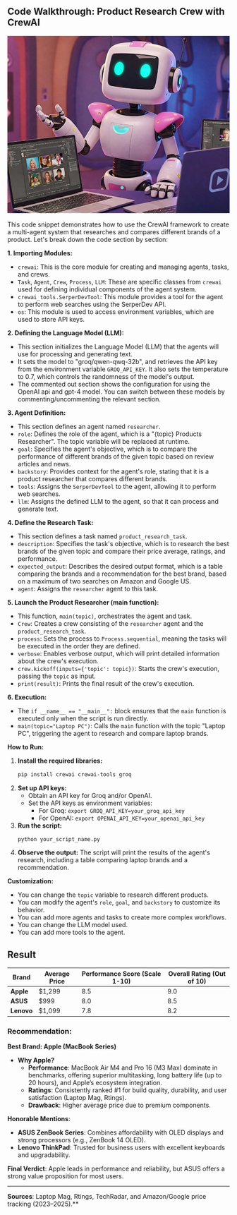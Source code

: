 ## Code Walkthrough: Product Research Crew with CrewAI

![](img/Gemini_agent1.jpeg)

This code snippet demonstrates how to use the CrewAI framework to create a multi-agent system that researches and compares different brands of a product. Let's break down the code section by section:

**1. Importing Modules:**

* `crewai`: This is the core module for creating and managing agents, tasks, and crews.
* `Task`, `Agent`, `Crew`, `Process`, `LLM`: These are specific classes from `crewai` used for defining individual components of the agent system.
* `crewai_tools.SerperDevTool`: This module provides a tool for the agent to perform web searches using the SerperDev API.
* `os`: This module is used to access environment variables, which are used to store API keys.

**2. Defining the Language Model (LLM):**

* This section initializes the Language Model (LLM) that the agents will use for processing and generating text.
* It sets the model to "groq/qwen-qwq-32b", and retrieves the API key from the environment variable `GROQ_API_KEY`. It also sets the temperature to 0.7, which controls the randomness of the model's output.
* The commented out section shows the configuration for using the OpenAI api and gpt-4 model. You can switch between these models by commenting/uncommenting the relevant section.

**3. Agent Definition:**

* This section defines an agent named `researcher`.
* `role`: Defines the role of the agent, which is a "{topic} Products Researcher". The topic variable will be replaced at runtime.
* `goal`: Specifies the agent's objective, which is to compare the performance of different brands of the given topic based on review articles and news.
* `backstory`: Provides context for the agent's role, stating that it is a product researcher that compares different brands.
* `tools`: Assigns the `SerperDevTool` to the agent, allowing it to perform web searches.
* `llm`: Assigns the defined LLM to the agent, so that it can process and generate text.

**4. Define the Research Task:**

* This section defines a task named `product_research_task`.
* `description`: Specifies the task's objective, which is to research the best brands of the given topic and compare their price average, ratings, and performance.
* `expected_output`: Describes the desired output format, which is a table comparing the brands and a recommendation for the best brand, based on a maximum of two searches on Amazon and Google US.
* `agent`: Assigns the `researcher` agent to this task.

**5. Launch the Product Researcher (main function):**

* This function, `main(topic)`, orchestrates the agent and task.
* `Crew`: Creates a crew consisting of the `researcher` agent and the `product_research_task`.
* `process`: Sets the process to `Process.sequential`, meaning the tasks will be executed in the order they are defined.
* `verbose`: Enables verbose output, which will print detailed information about the crew's execution.
* `crew.kickoff(inputs={'topic': topic})`: Starts the crew's execution, passing the `topic` as input.
* `print(result)`: Prints the final result of the crew's execution.

**6. Execution:**

* The `if __name__ == "__main__":` block ensures that the `main` function is executed only when the script is run directly.
* `main(topic="Laptop PC")`: Calls the `main` function with the topic "Laptop PC", triggering the agent to research and compare laptop brands.

**How to Run:**

1.  **Install the required libraries:**
    ```bash
    pip install crewai crewai-tools groq
    ```
2.  **Set up API keys:**
    * Obtain an API key for Groq and/or OpenAI.
    * Set the API keys as environment variables:
        * For Groq: `export GROQ_API_KEY=your_groq_api_key`
        * For OpenAI: `export OPENAI_API_KEY=your_openai_api_key`
3.  **Run the script:**
    ```bash
    python your_script_name.py
    ```
4.  **Observe the output:** The script will print the results of the agent's research, including a table comparing laptop brands and a recommendation.

**Customization:**

* You can change the `topic` variable to research different products.
* You can modify the agent's `role`, `goal`, and `backstory` to customize its behavior.
* You can add more agents and tasks to create more complex workflows.
* You can change the LLM model used.
* You can add more tools to the agent.



## Result

| **Brand**       | **Average Price** | **Performance Score (Scale 1-10)** | **Overall Rating (Out of 10)** |
|-----------------|-------------------|------------------------------------|-------------------------------|
| **Apple**       | $1,299            | 8.5                                | 9.0                         |
| **ASUS**        | $999              | 8.0                                | 8.5                         |
| **Lenovo**      | $1,099            | 7.8                                | 8.2                         |

### Recommendation:
**Best Brand: Apple (MacBook Series)**
- **Why Apple?**
  - **Performance**: MacBook Air M4 and Pro 16 (M3 Max) dominate in benchmarks, offering superior multitasking, long battery life (up to 20 hours), and Apple’s ecosystem integration.
  - **Ratings**: Consistently ranked #1 for build quality, durability, and user satisfaction (Laptop Mag, Rtings).
  - **Drawback**: Higher average price due to premium components.

**Honorable Mentions**:
- **ASUS ZenBook Series**: Combines affordability with OLED displays and strong processors (e.g., ZenBook 14 OLED).
- **Lenovo ThinkPad**: Trusted for business users with excellent keyboards and upgradability.

**Final Verdict**: Apple leads in performance and reliability, but ASUS offers a strong value proposition for most users.

---
**Sources**: Laptop Mag, Rtings, TechRadar, and Amazon/Google price tracking (2023–2025).**
